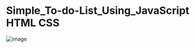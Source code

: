 # Simple_To-do-List_Using_JavaScript HTML CSS
![image](https://user-images.githubusercontent.com/95334829/232239214-b109d272-b626-4720-9519-cc84d405c8c1.png)


